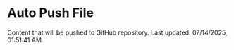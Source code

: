 # Auto Push File

Content that will be pushed to GitHub repository.
Last updated: 07/14/2025, 01:51:41 AM